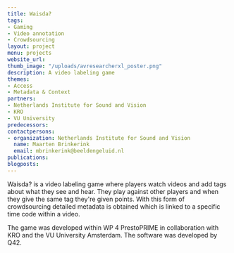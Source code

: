 ```yaml
---
title: Waisda?
tags:
- Gaming
- Video annotation
- Crowdsourcing
layout: project
menu: projects
website_url: 
thumb_image: "/uploads/avresearcherxl_poster.png"
description: A video labeling game
themes:
- Access
- Metadata & Context
partners:
- Netherlands Institute for Sound and Vision
- KRO
- VU University
predecessors: 
contactpersons:
- organization: Netherlands Institute for Sound and Vision
  name: Maarten Brinkerink
  email: mbrinkerink@beeldengeluid.nl
publications: 
blogposts: 
---
```


Waisda? is a video labeling game where players watch videos and add tags about what they see and hear. They play against other players and when they give the same tag they're given points. With this form of crowdsourcing detailed metadata is obtained which is linked to a specific time code within a video.

The game was developed within WP 4 PrestoPRIME in collaboration with KRO and the VU University Amsterdam. The software was developed by Q42.
